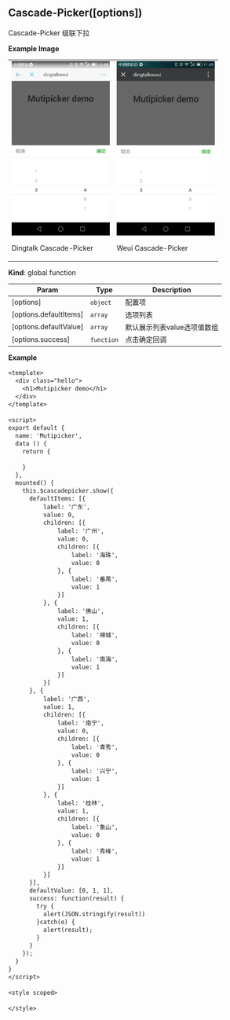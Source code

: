 <a name="Cascade-Picker"></a>

## Cascade-Picker([options])
Cascade-Picker 级联下拉

**Example Image** 
<table border="0">
    <tr>
        <td>
            <img alt="Dingtalk Cascade-Picker" src="./images/mutipicker_dingtalk.jpeg" width=200 />
            <p>Dingtalk Cascade-Picker</p>
        </td>
        <td>
            <img alt="Weui Cascade-Picker" src="./images/mutipicker_weui.jpeg" width=200 />
            <p>Weui Cascade-Picker</p>
        </td>
    </tr>
</table>


**Kind**: global function  

| Param | Type | Description |
| --- | --- | --- |
| [options] | <code>object</code> | 配置项 |
| [options.defaultItems] | <code>array</code> | 选项列表 |
| [options.defaultValue] | <code>array</code> | 默认展示列表value选项值数组 |
| [options.success] | <code>function</code> | 点击确定回调 |

**Example**  

```
<template>
  <div class="hello">
    <h1>Mutipicker demo</h1>
  </div>
</template>

<script>
export default {
  name: 'Mutipicker',
  data () {
    return {
      
    }
  },
  mounted() {
    this.$cascadepicker.show({
      defaultItems: [{
          label: '广东',
          value: 0,
          children: [{
              label: '广州',
              value: 0,
              children: [{
                  label: '海珠',
                  value: 0
              }, {
                  label: '番禺',
                  value: 1
              }]
          }, {
              label: '佛山',
              value: 1,
              children: [{
                  label: '禅城',
                  value: 0
              }, {
                  label: '南海',
                  value: 1
              }]
          }]
      }, {
          label: '广西',
          value: 1,
          children: [{
              label: '南宁',
              value: 0,
              children: [{
                  label: '青秀',
                  value: 0
              }, {
                  label: '兴宁',
                  value: 1
              }]
          }, {
              label: '桂林',
              value: 1,
              children: [{
                  label: '象山',
                  value: 0
              }, {
                  label: '秀峰',
                  value: 1
              }]
          }]
      }],
      defaultValue: [0, 1, 1],
      success: function(result) {
        try {
          alert(JSON.stringify(result))
        }catch(e) {
          alert(result);
        } 
      }
    });
  }
}
</script>

<style scoped>

</style>

```
